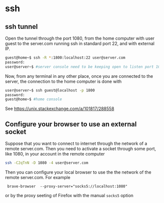 # ssh
## ssh tunnel
Open the tunnel through the port 1080, from the home computer with user guest to the server.com running ssh in standard port 22, and with external IP. 
```bash
guest@home~$ ssh -R *:1800:localhost:22 user@server.com
password:
user@server~$ #server console need to be keeping open to listen port 1080
```
Now, from any terminal in any other place, once you are connected to the server,  the connection to the home computer is done with
```bash
user@server~$ ssh guest@localhost -p 1800 
password:
guest@home~$ #home console
```
See https://unix.stackexchange.com/a/101817/288558

## Configure your browser to use an external socket
Suppose that you want to connect to internet through the network of a remote server.com.
Then you need to activate a socket through some port, like 1080, in your account in the remote computer
```sh
ssh -C2qTnN -D 1080 -4 user@server.com
```
Then you can configure your local browser to use the the network of the remote server.com. For example
```
 brave-browser  --proxy-server="socks5://localhost:1080"
 ```
 or by the proxy seeting of Firefox with the manual `socks5` option
